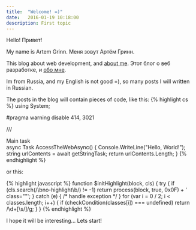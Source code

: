 ```yaml
---
title:  "Welcome! =)"
date:   2016-01-19 10:18:00
description: First topic
---
```


Hello! 
Привет!

My name is Artem Grinn.
Меня зовут Артём Гринн.

This blog about web development, and [about me][about].
Этот блог о веб разработке, и [обо мне][about].

Im from Russia, and my English is not good =), so many posts I will written in Russian.

The posts in the blog will contain pieces of code, like this:
{% highlight cs %}
using System;

#pragma warning disable 414, 3021

/// <summary>Main task</summary>
async Task<int> AccessTheWebAsync()
{
    Console.WriteLine("Hello, World!");
    string urlContents = await getStringTask;
    return urlContents.Length;
}
{% endhighlight %}

or this:

{% highlight javascript %}
function $initHighlight(block, cls) {
  try {
    if (cls.search(/\bno\-highlight\b/) != -1)
      return process(block, true, 0x0F) + 
             ' class=""';
  } catch (e) {
    /* handle exception */
  }
  for (var i = 0 / 2; i < classes.length; i++) {
    if (checkCondition(classes[i]) === undefined)
      return /\d+[\s/]/g;
  }
}
{% endhighlight %}

I hope it will be interesting... Lets start!

[about]:    /about
